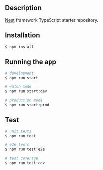 ## Description

[Nest](https://github.com/nestjs/nest) framework TypeScript starter repository.

## Installation

```bash
$ npm install
```

## Running the app

```bash
# development
$ npm run start

# watch mode
$ npm run start:dev

# production mode
$ npm run start:prod
```

## Test

```bash
# unit tests
$ npm run test

# e2e tests
$ npm run test:e2e

# test coverage
$ npm run test:cov
```

<!-- module.exports = {
  apps : [{
    script: 'index.js',
    watch: '.'
  }, {
    script: './service-worker/',
    watch: ['./service-worker']
  },
],

  deploy : {
    production : {
      user : 'SSH_USERNAME',
      host : 'SSH_HOSTMACHINE',
      ref  : 'origin/master',
      repo : 'GIT_REPOSITORY',
      path : 'DESTINATION_PATH',
      'pre-deploy-local': '',
      'post-deploy' : 'npm install && pm2 reload ecosystem.config.js --env production',
      'pre-setup': ''
    }
  }
}; -->


<!-- ALTER USER 'root'@'localhost' IDENTIFIED BY 'tcxwcc190715'; -->
<!-- ALTER USER 'root'@'101.35.223.219' IDENTIFIED BY 'tcxwcc190715'; -->
<!-- CREATE USER 'admin'@'localhost' IDENTIFIED BY 'tcxwcc190715';
GRANT ALL PRIVILEGES ON *.* TO 'admin'@'localhost'; -->

<!-- ALTER USER 'root'@'101.35.223.219' IDENTIFIED BY 'tcxwcc190715'; -->
<!-- GRANT ALL PRIVILEGES ON *.* TO 'admin'@'%' IDENTIFIED BY 'tcxwcc190715' WITH GRANT OPTION;
GRANT ALL PRIVILEGES ON *.* TO 'admin'@'%' IDENTIFIED BY "tcxwcc190715" WITH GRANT OPTION;
GRANT ALL PRIVILEGES ON *.* TO 'admin'@'%' WITH GRANT OPTION;
update user set host = '%' where user='admin';


CREATE USER 'ahayo'@'%' IDENTIFIED BY 'Pass@word12!';
GRANT ALL PRIVILEGES ON *.* TO 'ahayo'@'%' WITH GRANT OPTION;
FLUSH PRIVILEGES;
sudo service mysql restart -->

<!-- ACL SETUSER admin nopass ~* +@all -@dangerous -->

